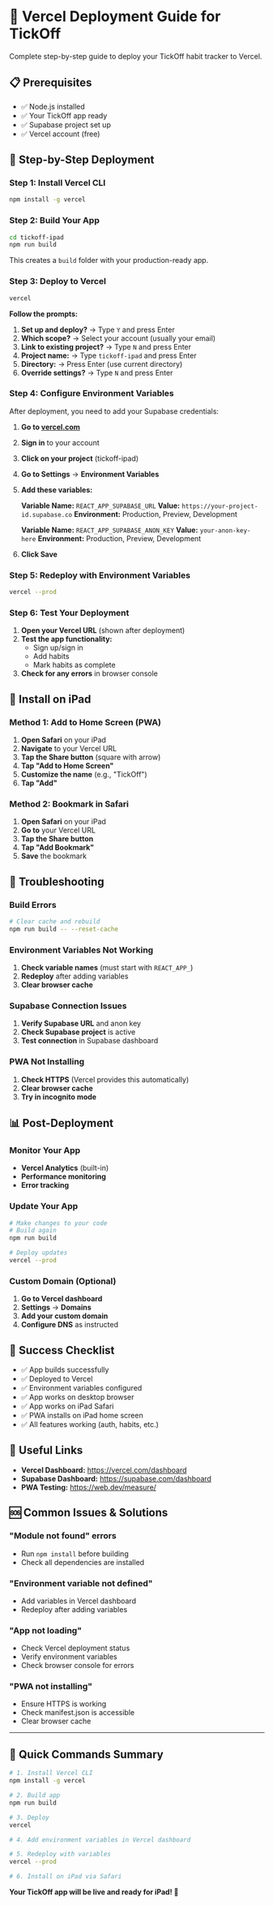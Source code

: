# 🚀 Vercel Deployment Guide for TickOff

Complete step-by-step guide to deploy your TickOff habit tracker to Vercel.

## 📋 Prerequisites

- ✅ Node.js installed
- ✅ Your TickOff app ready
- ✅ Supabase project set up
- ✅ Vercel account (free)

## 🎯 Step-by-Step Deployment

### **Step 1: Install Vercel CLI**
```bash
npm install -g vercel
```

### **Step 2: Build Your App**
```bash
cd tickoff-ipad
npm run build
```
This creates a `build` folder with your production-ready app.

### **Step 3: Deploy to Vercel**
```bash
vercel
```

**Follow the prompts:**
1. **Set up and deploy?** → Type `Y` and press Enter
2. **Which scope?** → Select your account (usually your email)
3. **Link to existing project?** → Type `N` and press Enter
4. **Project name:** → Type `tickoff-ipad` and press Enter
5. **Directory:** → Press Enter (use current directory)
6. **Override settings?** → Type `N` and press Enter

### **Step 4: Configure Environment Variables**

After deployment, you need to add your Supabase credentials:

1. **Go to [vercel.com](https://vercel.com)**
2. **Sign in** to your account
3. **Click on your project** (tickoff-ipad)
4. **Go to Settings** → **Environment Variables**
5. **Add these variables:**

   **Variable Name:** `REACT_APP_SUPABASE_URL`
   **Value:** `https://your-project-id.supabase.co`
   **Environment:** Production, Preview, Development

   **Variable Name:** `REACT_APP_SUPABASE_ANON_KEY`
   **Value:** `your-anon-key-here`
   **Environment:** Production, Preview, Development

6. **Click Save**

### **Step 5: Redeploy with Environment Variables**
```bash
vercel --prod
```

### **Step 6: Test Your Deployment**

1. **Open your Vercel URL** (shown after deployment)
2. **Test the app functionality:**
   - Sign up/sign in
   - Add habits
   - Mark habits as complete
3. **Check for any errors** in browser console

## 📱 Install on iPad

### **Method 1: Add to Home Screen (PWA)**
1. **Open Safari** on your iPad
2. **Navigate** to your Vercel URL
3. **Tap the Share button** (square with arrow)
4. **Tap "Add to Home Screen"**
5. **Customize the name** (e.g., "TickOff")
6. **Tap "Add"**

### **Method 2: Bookmark in Safari**
1. **Open Safari** on your iPad
2. **Go to** your Vercel URL
3. **Tap the Share button**
4. **Tap "Add Bookmark"**
5. **Save** the bookmark

## 🔧 Troubleshooting

### **Build Errors**
```bash
# Clear cache and rebuild
npm run build -- --reset-cache
```

### **Environment Variables Not Working**
1. **Check variable names** (must start with `REACT_APP_`)
2. **Redeploy** after adding variables
3. **Clear browser cache**

### **Supabase Connection Issues**
1. **Verify Supabase URL** and anon key
2. **Check Supabase project** is active
3. **Test connection** in Supabase dashboard

### **PWA Not Installing**
1. **Check HTTPS** (Vercel provides this automatically)
2. **Clear browser cache**
3. **Try in incognito mode**

## 📊 Post-Deployment

### **Monitor Your App**
- **Vercel Analytics** (built-in)
- **Performance monitoring**
- **Error tracking**

### **Update Your App**
```bash
# Make changes to your code
# Build again
npm run build

# Deploy updates
vercel --prod
```

### **Custom Domain (Optional)**
1. **Go to Vercel dashboard**
2. **Settings** → **Domains**
3. **Add your custom domain**
4. **Configure DNS** as instructed

## 🎉 Success Checklist

- ✅ App builds successfully
- ✅ Deployed to Vercel
- ✅ Environment variables configured
- ✅ App works on desktop browser
- ✅ App works on iPad Safari
- ✅ PWA installs on iPad home screen
- ✅ All features working (auth, habits, etc.)

## 🔗 Useful Links

- **Vercel Dashboard:** https://vercel.com/dashboard
- **Supabase Dashboard:** https://supabase.com/dashboard
- **PWA Testing:** https://web.dev/measure/

## 🆘 Common Issues & Solutions

### **"Module not found" errors**
- Run `npm install` before building
- Check all dependencies are installed

### **"Environment variable not defined"**
- Add variables in Vercel dashboard
- Redeploy after adding variables

### **"App not loading"**
- Check Vercel deployment status
- Verify environment variables
- Check browser console for errors

### **"PWA not installing"**
- Ensure HTTPS is working
- Check manifest.json is accessible
- Clear browser cache

---

## 🎯 Quick Commands Summary

```bash
# 1. Install Vercel CLI
npm install -g vercel

# 2. Build app
npm run build

# 3. Deploy
vercel

# 4. Add environment variables in Vercel dashboard

# 5. Redeploy with variables
vercel --prod

# 6. Install on iPad via Safari
```

**Your TickOff app will be live and ready for iPad! 🚀** 